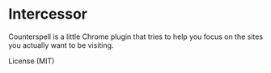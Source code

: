 # Intercessor

Counterspell is a little Chrome plugin that tries to help you focus on the sites you actually want to be visiting. 

License (MIT)
